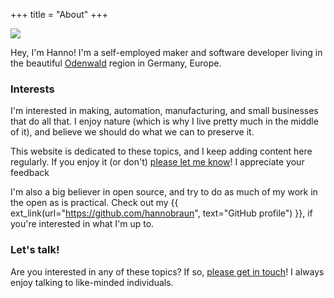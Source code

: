 +++
title = "About"
+++

<img class="about" src="/about/hanno-braun.jpg" />

Hey, I'm Hanno! I'm a self-employed maker and software developer living in the beautiful [Odenwald](/made-in-odenwald/2.jpg) region in Germany, Europe.

### Interests

I'm interested in making, automation, manufacturing, and small businesses that do all that. I enjoy nature (which is why I live pretty much in the middle of it), and believe we should do what we can to preserve it.

This website is dedicated to these topics, and I keep adding content here regularly. If you enjoy it (or don't) [please let me know](/contact)! I appreciate your feedback

I'm also a big believer in open source, and try to do as much of my work in the open as is practical. Check out my {{ ext_link(url="https://github.com/hannobraun", text="GitHub profile") }}, if you're interested in what I'm up to.


### Let's talk!

Are you interested in any of these topics? If so, [please get in touch](/contact)! I always enjoy talking to like-minded individuals.
